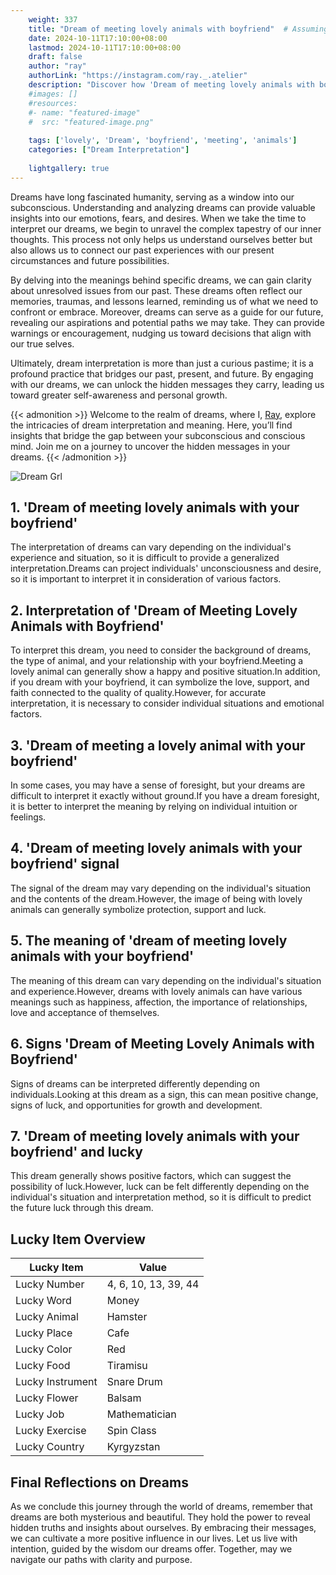 ```yaml
---
    weight: 337
    title: "Dream of meeting lovely animals with boyfriend"  # Assuming 'title' column exists
    date: 2024-10-11T17:10:00+08:00
    lastmod: 2024-10-11T17:10:00+08:00
    draft: false
    author: "ray"
    authorLink: "https://instagram.com/ray._.atelier"
    description: "Discover how 'Dream of meeting lovely animals with boyfriend' can interpret your future and uncover its significant meanings in your life."
    #images: []
    #resources:
    #- name: "featured-image"
    #  src: "featured-image.png"
    
    tags: ['lovely', 'Dream', 'boyfriend', 'meeting', 'animals']
    categories: ["Dream Interpretation"]
    
    lightgallery: true
---
```

    
Dreams have long fascinated humanity, serving as a window into our subconscious. Understanding and analyzing dreams can provide valuable insights into our emotions, fears, and desires. When we take the time to interpret our dreams, we begin to unravel the complex tapestry of our inner thoughts. This process not only helps us understand ourselves better but also allows us to connect our past experiences with our present circumstances and future possibilities.

By delving into the meanings behind specific dreams, we can gain clarity about unresolved issues from our past. These dreams often reflect our memories, traumas, and lessons learned, reminding us of what we need to confront or embrace. Moreover, dreams can serve as a guide for our future, revealing our aspirations and potential paths we may take. They can provide warnings or encouragement, nudging us toward decisions that align with our true selves.

Ultimately, dream interpretation is more than just a curious pastime; it is a profound practice that bridges our past, present, and future. By engaging with our dreams, we can unlock the hidden messages they carry, leading us toward greater self-awareness and personal growth.

{{< admonition >}}
Welcome to the realm of dreams, where I, [Ray](https://instagram.com/ray._.atelier), explore the intricacies of dream interpretation and meaning. Here, you’ll find insights that bridge the gap between your subconscious and conscious mind. Join me on a journey to uncover the hidden messages in your dreams.
{{< /admonition >}}

![Dream Grl](https://cdn.pixabay.com/photo/2017/11/02/03/35/gothic-2910057_1280.jpg "Dream Grl")

## 1. 'Dream of meeting lovely animals with your boyfriend'
The interpretation of dreams can vary depending on the individual's experience and situation, so it is difficult to provide a generalized interpretation.Dreams can project individuals' unconsciousness and desire, so it is important to interpret it in consideration of various factors.

## 2. Interpretation of 'Dream of Meeting Lovely Animals with Boyfriend'
To interpret this dream, you need to consider the background of dreams, the type of animal, and your relationship with your boyfriend.Meeting a lovely animal can generally show a happy and positive situation.In addition, if you dream with your boyfriend, it can symbolize the love, support, and faith connected to the quality of quality.However, for accurate interpretation, it is necessary to consider individual situations and emotional factors.

## 3. 'Dream of meeting a lovely animal with your boyfriend'
In some cases, you may have a sense of foresight, but your dreams are difficult to interpret it exactly without ground.If you have a dream foresight, it is better to interpret the meaning by relying on individual intuition or feelings.

## 4. 'Dream of meeting lovely animals with your boyfriend' signal
The signal of the dream may vary depending on the individual's situation and the contents of the dream.However, the image of being with lovely animals can generally symbolize protection, support and luck.

## 5. The meaning of 'dream of meeting lovely animals with your boyfriend'
The meaning of this dream can vary depending on the individual's situation and experience.However, dreams with lovely animals can have various meanings such as happiness, affection, the importance of relationships, love and acceptance of themselves.

## 6. Signs 'Dream of Meeting Lovely Animals with Boyfriend'
Signs of dreams can be interpreted differently depending on individuals.Looking at this dream as a sign, this can mean positive change, signs of luck, and opportunities for growth and development.

## 7. 'Dream of meeting lovely animals with your boyfriend' and lucky
This dream generally shows positive factors, which can suggest the possibility of luck.However, luck can be felt differently depending on the individual's situation and interpretation method, so it is difficult to predict the future luck through this dream.

## Lucky Item Overview
| Lucky Item          | Value              |
|---------------|--------------------|
| Lucky Number        | 4, 6, 10, 13, 39, 44  |
| Lucky Word          | Money |
| Lucky Animal        | Hamster |
| Lucky Place         | Cafe     |
| Lucky Color         | Red     |
| Lucky Food          | Tiramisu      |
| Lucky Instrument    | Snare Drum |
| Lucky Flower        | Balsam    |
| Lucky Job           | Mathematician       |
| Lucky Exercise      | Spin Class  |
| Lucky Country       | Kyrgyzstan    |


##  Final Reflections on Dreams

As we conclude this journey through the world of dreams, remember that dreams are both mysterious and beautiful. They hold the power to reveal hidden truths and insights about ourselves. By embracing their messages, we can cultivate a more positive influence in our lives. Let us live with intention, guided by the wisdom our dreams offer. Together, may we navigate our paths with clarity and purpose.
